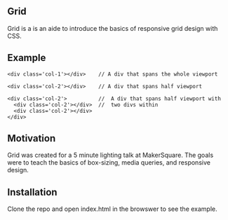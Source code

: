 ## Grid

Grid is a is an aide to introduce the basics of responsive grid design with CSS.  

## Example

```
<div class='col-1'></div>    // A div that spans the whole viewport

<div class='col-2'></div>    // A div that spans half viewport

<div class='col-2'>          //  A div that spans half viewport with 
  <div class='col-2'></div>  //  two divs within
  <div class='col-2'></div>
</div>
```

## Motivation

Grid was created for a 5 minute lighting talk at MakerSquare.  The goals were to teach
the basics of box-sizing, media queries, and responsive design.

## Installation

Clone the repo and open index.html in the browswer to see the example.

